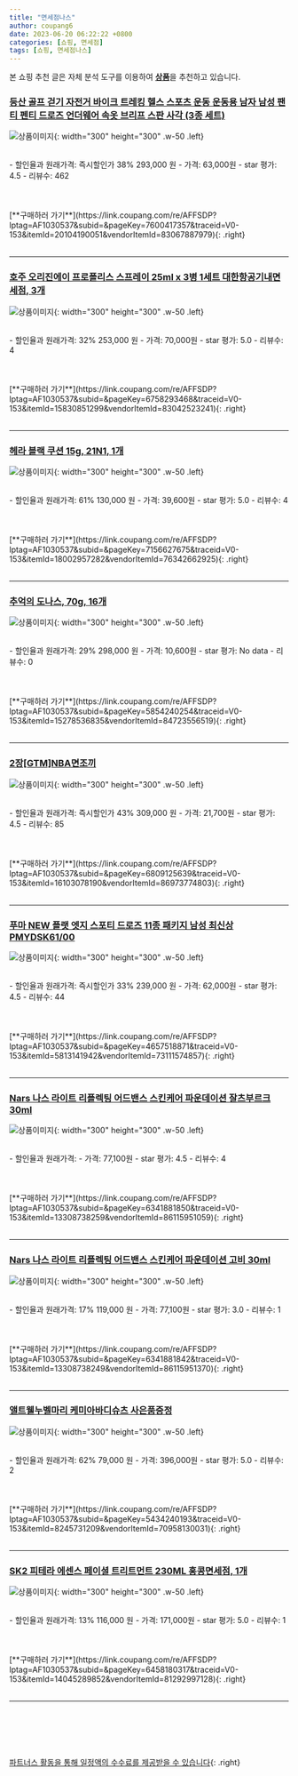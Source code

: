 ```yaml
---
title: "면세점나스"
author: coupang6
date: 2023-06-20 06:22:22 +0800
categories: [쇼핑, 면세점]
tags: [쇼핑, 면세점나스]
---
```


본 쇼핑 추천 글은 자체 분석 도구를 이용하여 [**상품**](https://link.coupang.com/a/bao1ui)을 추천하고 있습니다.

### [등산 골프 걷기 자전거 바이크 트레킹 헬스 스포츠 운동 운동용 남자 남성 팬티 펜티 드로즈 언더웨어 속옷 브리프 스판 사각 (3종 세트)](https://link.coupang.com/re/AFFSDP?lptag=AF1030537&subid=&pageKey=7600417357&traceid=V0-153&itemId=20104190051&vendorItemId=83067887979)

![상품이미지](https://thumbnail8.coupangcdn.com/thumbnails/remote/230x230ex/image/vendor_inventory/0db7/c42452b6fdc2b3015b91d6ceeb8676d156ccbd77ed48b5b0c2c589ae11fb.png){: width="300" height="300" .w-50 .left}


<br>
- 할인율과 원래가격: 즉시할인가 38%  293,000   원
- 가격: 63,000원
- star 평가: 4.5
- 리뷰수: 462
<br>
<br>
<br>
<br>
[**구매하러 가기**](https://link.coupang.com/re/AFFSDP?lptag=AF1030537&subid=&pageKey=7600417357&traceid=V0-153&itemId=20104190051&vendorItemId=83067887979){: .right}
<br>
<br>

---

### [호주 오리진에이 프로폴리스 스프레이 25ml x 3병 1세트 대한항공기내면세점, 3개](https://link.coupang.com/re/AFFSDP?lptag=AF1030537&subid=&pageKey=6758293468&traceid=V0-153&itemId=15830851299&vendorItemId=83042523241)

![상품이미지](https://thumbnail6.coupangcdn.com/thumbnails/remote/230x230ex/image/vendor_inventory/1299/4a134141f5c30de10ebe9754c1e5d97263e3d73d28f73855b0a31b481853.jpg){: width="300" height="300" .w-50 .left}


<br>
- 할인율과 원래가격: 32%  253,000   원
- 가격: 70,000원
- star 평가: 5.0
- 리뷰수: 4
<br>
<br>
<br>
<br>
[**구매하러 가기**](https://link.coupang.com/re/AFFSDP?lptag=AF1030537&subid=&pageKey=6758293468&traceid=V0-153&itemId=15830851299&vendorItemId=83042523241){: .right}
<br>
<br>

---

### [헤라 블랙 쿠션 15g, 21N1, 1개](https://link.coupang.com/re/AFFSDP?lptag=AF1030537&subid=&pageKey=7156627675&traceid=V0-153&itemId=18002957282&vendorItemId=76342662925)

![상품이미지](https://thumbnail7.coupangcdn.com/thumbnails/remote/230x230ex/image/retail/images/974271696175301-764ed5c2-a117-4e32-82d9-3f6a9217df70.jpg){: width="300" height="300" .w-50 .left}


<br>
- 할인율과 원래가격: 61%  130,000   원
- 가격: 39,600원
- star 평가: 5.0
- 리뷰수: 4
<br>
<br>
<br>
<br>
[**구매하러 가기**](https://link.coupang.com/re/AFFSDP?lptag=AF1030537&subid=&pageKey=7156627675&traceid=V0-153&itemId=18002957282&vendorItemId=76342662925){: .right}
<br>
<br>

---

### [추억의 도나스, 70g, 16개](https://link.coupang.com/re/AFFSDP?lptag=AF1030537&subid=&pageKey=5854240254&traceid=V0-153&itemId=15278536835&vendorItemId=84723556519)

![상품이미지](https://thumbnail10.coupangcdn.com/thumbnails/remote/230x230ex/image/retail/images/2976200025966944-10d3b95f-9517-4278-90e4-d6d6437887bc.jpg){: width="300" height="300" .w-50 .left}


<br>
- 할인율과 원래가격: 29%  298,000   원
- 가격: 10,600원
- star 평가: No data
- 리뷰수: 0
<br>
<br>
<br>
<br>
[**구매하러 가기**](https://link.coupang.com/re/AFFSDP?lptag=AF1030537&subid=&pageKey=5854240254&traceid=V0-153&itemId=15278536835&vendorItemId=84723556519){: .right}
<br>
<br>

---

### [2장[GTM]NBA면조끼](https://link.coupang.com/re/AFFSDP?lptag=AF1030537&subid=&pageKey=6809125639&traceid=V0-153&itemId=16103078190&vendorItemId=86973774803)

![상품이미지](https://thumbnail10.coupangcdn.com/thumbnails/remote/230x230ex/image/vendor_inventory/3b7f/1cbb94e4bf4272b5a1b44381b7dbede6bb21b0442d3110b1e5dc8a2e282b.jpg){: width="300" height="300" .w-50 .left}


<br>
- 할인율과 원래가격: 즉시할인가 43%  309,000   원
- 가격: 21,700원
- star 평가: 4.5
- 리뷰수: 85
<br>
<br>
<br>
<br>
[**구매하러 가기**](https://link.coupang.com/re/AFFSDP?lptag=AF1030537&subid=&pageKey=6809125639&traceid=V0-153&itemId=16103078190&vendorItemId=86973774803){: .right}
<br>
<br>

---

### [푸마 NEW 플랫 엣지 스포티 드로즈 11종 패키지 남성 최신상 PMYDSK61/00](https://link.coupang.com/re/AFFSDP?lptag=AF1030537&subid=&pageKey=4657518871&traceid=V0-153&itemId=5813141942&vendorItemId=73111574857)

![상품이미지](https://thumbnail7.coupangcdn.com/thumbnails/remote/230x230ex/image/vendor_inventory/c780/7647dc745ca5a3dd4e1cb2da495d0da2e1add366bcbcd1ba661c996809d3.jpg){: width="300" height="300" .w-50 .left}


<br>
- 할인율과 원래가격: 즉시할인가 33%  239,000   원
- 가격: 62,000원
- star 평가: 4.5
- 리뷰수: 44
<br>
<br>
<br>
<br>
[**구매하러 가기**](https://link.coupang.com/re/AFFSDP?lptag=AF1030537&subid=&pageKey=4657518871&traceid=V0-153&itemId=5813141942&vendorItemId=73111574857){: .right}
<br>
<br>

---

### [Nars 나스 라이트 리플렉팅 어드밴스 스킨케어 파운데이션 잘츠부르크 30ml](https://link.coupang.com/re/AFFSDP?lptag=AF1030537&subid=&pageKey=6341881850&traceid=V0-153&itemId=13308738259&vendorItemId=86115951059)

![상품이미지](https://thumbnail6.coupangcdn.com/thumbnails/remote/230x230ex/image/vendor_inventory/f772/b5b87cefff8d7ba8160422752189912dc98ec26a3a4cc5d9f20548c806d8.jpg){: width="300" height="300" .w-50 .left}


<br>
- 할인율과 원래가격: 
- 가격: 77,100원
- star 평가: 4.5
- 리뷰수: 4
<br>
<br>
<br>
<br>
[**구매하러 가기**](https://link.coupang.com/re/AFFSDP?lptag=AF1030537&subid=&pageKey=6341881850&traceid=V0-153&itemId=13308738259&vendorItemId=86115951059){: .right}
<br>
<br>

---

### [Nars 나스 라이트 리플렉팅 어드밴스 스킨케어 파운데이션 고비 30ml](https://link.coupang.com/re/AFFSDP?lptag=AF1030537&subid=&pageKey=6341881842&traceid=V0-153&itemId=13308738249&vendorItemId=86115951370)

![상품이미지](https://thumbnail9.coupangcdn.com/thumbnails/remote/230x230ex/image/vendor_inventory/b1fb/2de6f08bc36cd4def6c04bd69397ecef0cc61924be19ebfbbe3c655c6b08.jpg){: width="300" height="300" .w-50 .left}


<br>
- 할인율과 원래가격: 17%  119,000   원
- 가격: 77,100원
- star 평가: 3.0
- 리뷰수: 1
<br>
<br>
<br>
<br>
[**구매하러 가기**](https://link.coupang.com/re/AFFSDP?lptag=AF1030537&subid=&pageKey=6341881842&traceid=V0-153&itemId=13308738249&vendorItemId=86115951370){: .right}
<br>
<br>

---

### [앨트웰누벨마리 케미아바디슈츠 사은품증정](https://link.coupang.com/re/AFFSDP?lptag=AF1030537&subid=&pageKey=5434240193&traceid=V0-153&itemId=8245731209&vendorItemId=70958130031)

![상품이미지](https://thumbnail10.coupangcdn.com/thumbnails/remote/230x230ex/image/vendor_inventory/8476/e04d3fcfddeab13b0b2d1fd8966efb23d1dd8db1ca02154ecaa1bc5fd004.jpg){: width="300" height="300" .w-50 .left}


<br>
- 할인율과 원래가격: 62%  79,000   원
- 가격: 396,000원
- star 평가: 5.0
- 리뷰수: 2
<br>
<br>
<br>
<br>
[**구매하러 가기**](https://link.coupang.com/re/AFFSDP?lptag=AF1030537&subid=&pageKey=5434240193&traceid=V0-153&itemId=8245731209&vendorItemId=70958130031){: .right}
<br>
<br>

---

### [SK2 피테라 에센스 페이셜 트리트먼트 230ML 홍콩면세점, 1개](https://link.coupang.com/re/AFFSDP?lptag=AF1030537&subid=&pageKey=6458180317&traceid=V0-153&itemId=14045289852&vendorItemId=81292997128)

![상품이미지](https://thumbnail10.coupangcdn.com/thumbnails/remote/230x230ex/image/vendor_inventory/60c4/e50c6e235d80fcbc7c08d76f5b5d453912e67bdaf7685154b7eec11dc2e6.jpg){: width="300" height="300" .w-50 .left}


<br>
- 할인율과 원래가격: 13%  116,000   원
- 가격: 171,000원
- star 평가: 5.0
- 리뷰수: 1
<br>
<br>
<br>
<br>
[**구매하러 가기**](https://link.coupang.com/re/AFFSDP?lptag=AF1030537&subid=&pageKey=6458180317&traceid=V0-153&itemId=14045289852&vendorItemId=81292997128){: .right}
<br>
<br>

---
<br><br><br><br><br> [파트너스 활동을 통해 일정액의 수수료를 제공받을 수 있습니다](https://link.coupang.com/a/bao1ui){: .right}